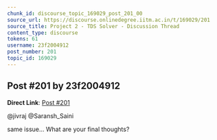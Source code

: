 ```yaml
---
chunk_id: discourse_topic_169029_post_201_00
source_url: https://discourse.onlinedegree.iitm.ac.in/t/169029/201
source_title: Project 2 - TDS Solver - Discussion Thread
content_type: discourse
tokens: 61
username: 23f2004912
post_number: 201
topic_id: 169029
---
```


## Post #201 by 23f2004912

**Direct Link**: [Post #201](https://discourse.onlinedegree.iitm.ac.in/t/169029/201)

@jivraj @Saransh_Saini

same issue… What are your final thoughts?
